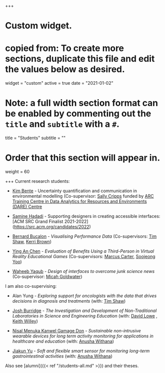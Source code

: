 +++
# Custom widget.
# copied from: To create more sections, duplicate this file and edit the values below as desired.
widget = "custom"
active = true
date = "2021-01-02"

# Note: a full width section format can be enabled by commenting out the `title` and `subtitle` with a `#`.
title = "Students"
subtitle = ""

# Order that this section will appear in.
weight = 60

+++
Current research students:

- [Kim Bente](https://kimbente.com/) - Uncertainty quantification and communication in environmental modelling
(Co-supervisor: [Sally Cripps](https://www.sydney.edu.au/science/about/our-people/academic-staff/sally-cripps.html) funded by [ARC Training Centre in Data Analytics for Resources and Environments (DARE) Centre](https://darecentre.org.au/)

- [Samine Hadadi](https://www.linkedin.com/in/samine-hadadi/?originalSubdomain=au) -
Supporting designers in creating accessible interfaces:
[ACM SRC Grand Finalist 2021-2022]
(https://src.acm.org/candidates/2022)

- [Bernard Bucalon](https://www.sydney.edu.au/engineering/about/our-people/research-students/bernard-bucalon-672.html) - _Visualising Performance Data_ 
(Co-supervisors: [Tim Shaw](https://www.sydney.edu.au/medicine-health/about/our-people/academic-staff/tim.shaw.html),
[Kerri Brown](https://www.racp.edu.au/about/the-racp/senior-management))

- [Ying An Chen](http://sydney.edu.au/engineering/people/yingan.chen.470.php) - _Evaluation of Benefits Using a Third-Person in Virtual Reality Educational Games_
(Co-supervisors: [Marcus Carter](https://www.sydney.edu.au/arts/about/our-people/academic-staff/marcus-carter.html),
[Soojeong Yoo](https://www.sydney.edu.au/architecture/about/our-people/academic-staff/soojeong-yoo.html))

- [Waheeb Yaqub](http://sydney.edu.au/engineering/people/waheebyaqub.faizmohammad.317.php) - _Design of interfaces to overcome junk science news_
(Co-supervisor: [Micah Goldwater](https://www.sydney.edu.au/science/about/our-people/academic-staff/micah-goldwater.html))


I am also co-supervising: 

- Alan Yung - _Exploring support for oncologists with the data that drives decisions in diagnosis and treatments_ 
(with: [Tim Shaw](https://www.sydney.edu.au/medicine-health/about/our-people/academic-staff/tim.shaw.html))

- [Josh Burridge](http://sydney.edu.au/engineering/people/josh.burridge.830.php) - _The Investigation and Development of Non-Traditional Laboratories in Science and Engineering Education_
(with: [David Lowe](https://www.sydney.edu.au/engineering/about/our-people/academic-staff/david-lowe.html)  ,
[Keith Willey](https://www.sydney.edu.au/engineering/about/our-people/academic-staff/keith-willey.html))


- [Nisal Menuka Kanwel Gamage Don](http://sydney.edu.au/engineering/people/nisalmenuka.kanwelgamagedon.458.php) - _Sustainable non-intrusive wearable devices for long term activity monitoring for applications in healthcare and education_
(with: [Anusha Withana](https://www.sydney.edu.au/engineering/about/our-people/academic-staff/anusha-withana.html))



- [Jiakun Yu](http://sydney.edu.au/engineering/people/jiakun.yu.714.php) - _Soft and flexible smart sensor for monitoring long-term gastrointestinal activities_
(with: [Anusha Withana](https://www.sydney.edu.au/engineering/about/our-people/academic-staff/anusha-withana.html))


Also see [alumni]({{< ref "/students-all.md" >}}) and their theses.
